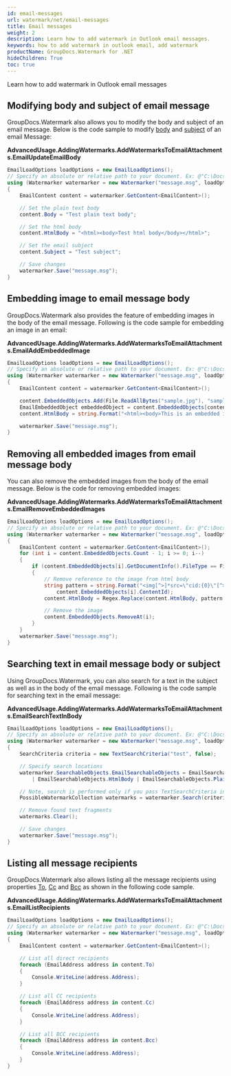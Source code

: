 ```yaml
---
id: email-messages
url: watermark/net/email-messages
title: Email messages
weight: 2
description: Learn how to add watermark in Outlook email messages.
keywords: how to add watermark in outlook email, add watermark
productName: GroupDocs.Watermark for .NET
hideChildren: True
toc: true
---
```

Learn how to add watermark in Outlook email messages
## Modifying body and subject of email message

GroupDocs.Watermark also allows you to modify the body and subject of an email message. Below is the code sample to modify [body](https://reference.groupdocs.com/net/watermark/groupdocs.watermark.contents.email/emailcontent/properties/body) and [subject](https://reference.groupdocs.com/net/watermark/groupdocs.watermark.contents.email/emailcontent/properties/subject) of an email Message:

**AdvancedUsage.AddingWatermarks.AddWatermarksToEmailAttachments.EmailUpdateEmailBody**

```csharp
EmailLoadOptions loadOptions = new EmailLoadOptions();
// Specify an absolute or relative path to your document. Ex: @"C:\Docs\message.msg"
using (Watermarker watermarker = new Watermarker("message.msg", loadOptions))
{
    EmailContent content = watermarker.GetContent<EmailContent>();

    // Set the plain text body
    content.Body = "Test plain text body";

    // Set the html body
    content.HtmlBody = "<html><body>Test html body</body></html>";

    // Set the email subject
    content.Subject = "Test subject";

    // Save changes
    watermarker.Save("message.msg");
}
```

## Embedding image to email message body

GroupDocs.Watermark also provides the feature of embedding images in the body of the email message. Following is the code sample for embedding an image in an email:

**AdvancedUsage.AddingWatermarks.AddWatermarksToEmailAttachments.EmailAddEmbeddedImage**

```csharp
EmailLoadOptions loadOptions = new EmailLoadOptions();
// Specify an absolute or relative path to your document. Ex: @"C:\Docs\message.msg"
using (Watermarker watermarker = new Watermarker("message.msg", loadOptions))
{
    EmailContent content = watermarker.GetContent<EmailContent>();

    content.EmbeddedObjects.Add(File.ReadAllBytes("sample.jpg"), "sample.jpg");
    EmailEmbeddedObject embeddedObject = content.EmbeddedObjects[content.EmbeddedObjects.Count - 1];
    content.HtmlBody = string.Format("<html><body>This is an embedded image: <img src=\"cid:{0}\"></body></html>", embeddedObject.ContentId);

    watermarker.Save("message.msg");
}
```

## Removing all embedded images from email message body

You can also remove the embedded images from the body of the email message. Below is the code for removing embedded images:

**AdvancedUsage.AddingWatermarks.AddWatermarksToEmailAttachments.EmailRemoveEmbeddedImages**

```csharp
EmailLoadOptions loadOptions = new EmailLoadOptions();
// Specify an absolute or relative path to your document. Ex: @"C:\Docs\message.msg"
using (Watermarker watermarker = new Watermarker("message.msg", loadOptions))
{
    EmailContent content = watermarker.GetContent<EmailContent>();
    for (int i = content.EmbeddedObjects.Count - 1; i >= 0; i--)
    {
        if (content.EmbeddedObjects[i].GetDocumentInfo().FileType == FileType.JPEG)
        {
            // Remove reference to the image from html body
            string pattern = string.Format("<img[^>]*src=\"cid:{0}\"[^>]*>", 
                content.EmbeddedObjects[i].ContentId);
            content.HtmlBody = Regex.Replace(content.HtmlBody, pattern, string.Empty);

            // Remove the image
            content.EmbeddedObjects.RemoveAt(i);
        }
    }
    watermarker.Save("message.msg");
}
```

## Searching text in email message body or subject

Using GroupDocs.Watermark, you can also search for a text in the subject as well as in the body of the email message. Following is the code sample for searching text in the email message:

**AdvancedUsage.AddingWatermarks.AddWatermarksToEmailAttachments.EmailSearchTextInBody**

```csharp
EmailLoadOptions loadOptions = new EmailLoadOptions();
// Specify an absolute or relative path to your document. Ex: @"C:\Docs\message.msg"
using (Watermarker watermarker = new Watermarker("message.msg", loadOptions))
{
    SearchCriteria criteria = new TextSearchCriteria("test", false);

    // Specify search locations
    watermarker.SearchableObjects.EmailSearchableObjects = EmailSearchableObjects.Subject 
        | EmailSearchableObjects.HtmlBody | EmailSearchableObjects.PlainTextBody;

    // Note, search is performed only if you pass TextSearchCriteria instance to FindWatermarks method
    PossibleWatermarkCollection watermarks = watermarker.Search(criteria);

    // Remove found text fragments
    watermarks.Clear();

    // Save changes
    watermarker.Save("message.msg");
}
```

## Listing all message recipients

GroupDocs.Watermark also allows listing all the message recipients using properties [To](https://reference.groupdocs.com/net/watermark/groupdocs.watermark.contents.email/emailcontent/properties/to), [Cc](https://reference.groupdocs.com/net/watermark/groupdocs.watermark.contents.email/emailcontent/properties/cc) and [Bcc](https://reference.groupdocs.com/net/watermark/groupdocs.watermark.contents.email/emailcontent/properties/bcc) as shown in the following code sample.

**AdvancedUsage.AddingWatermarks.AddWatermarksToEmailAttachments.EmailListRecipients**

```csharp
EmailLoadOptions loadOptions = new EmailLoadOptions();
// Specify an absolute or relative path to your document. Ex: @"C:\Docs\message.msg"
using (Watermarker watermarker = new Watermarker("message.msg", loadOptions))
{
    EmailContent content = watermarker.GetContent<EmailContent>();

    // List all direct recipients
    foreach (EmailAddress address in content.To)
    {
        Console.WriteLine(address.Address);
    }

    // List all CC recipients
    foreach (EmailAddress address in content.Cc)
    {
        Console.WriteLine(address.Address);
    }

    // List all BCC recipients
    foreach (EmailAddress address in content.Bcc)
    {
        Console.WriteLine(address.Address);
    }
}
```
